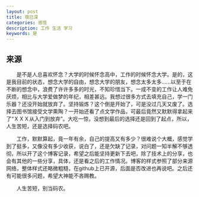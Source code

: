 ```yaml
---
layout: post
title: 夜已深 
categories: 感悟
description: 工作 生活 学习
keywords: 是
---
```


## 来源

　　是不是人总喜欢怀念？大学的时候怀念高中，工作的时候怀念大学。是的，这是我目前的状态，想念大学的自由，想念大学的朋友，想念太多太多......以至于在不断的想念中，浪费了许许多多的时光，不知珍惜当下。一成不变的工作让人难免厌烦，相比与大学爱做梦的年纪，相差甚远。我想过很多方式去填充自己，学一门乐器？还没开始就放弃了。坚持锻炼？这个倒是开始了，可是没过几天又废了。选择去图书馆接受文学熏陶？一开始还看了点文学作品，可最后竟然又默默得拿起来了“ＸＸＸ从入门到放弃”。大吃一惊，没想到最后的选择还是回到了起点，所以，人生苦短，还是选择码农吧。

　　工作，默默算起，竟一年有余，自己的提高又有多少？很难说个大概，感觉学到了挺多，又像没有多少收获，说白了，还是欠缺了记录，对问题一知半解不够透彻，所以开了这个博客记录，希望之后能坚持更新下去吧，除了技术上的分享，也会有其他的一些分享，具体，还是看之后的工作情况。博客的样式参照了部分来源网络，整体样式还略微粗糙，在github上已开源，后面是否改进也再说吧。之后还有可能很多问题，希望大神能不吝赐教。

　　人生苦短，别当码农。
